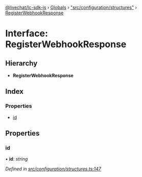 [@livechat/lc-sdk-js](../README.md) › [Globals](../globals.md) › ["src/configuration/structures"](../modules/_src_configuration_structures_.md) › [RegisterWebhookResponse](_src_configuration_structures_.registerwebhookresponse.md)

# Interface: RegisterWebhookResponse

## Hierarchy

* **RegisterWebhookResponse**

## Index

### Properties

* [id](_src_configuration_structures_.registerwebhookresponse.md#id)

## Properties

###  id

• **id**: *string*

*Defined in [src/configuration/structures.ts:147](https://github.com/livechat/lc-sdk-js/blob/61db942/src/configuration/structures.ts#L147)*
